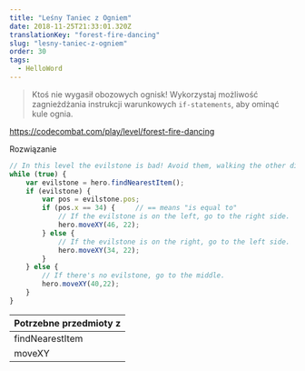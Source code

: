 ```yaml
---
title: "Leśny Taniec z Ogniem"
date: 2018-11-25T21:33:01.320Z
translationKey: "forest-fire-dancing"
slug: "lesny-taniec-z-ogniem"
order: 30
tags:
  - HelloWord
---
```


> Ktoś nie wygasił obozowych ognisk! Wykorzystaj możliwość zagnieżdżania instrukcji warunkowych `if-statements`, aby ominąć kule ognia.

https://codecombat.com/play/level/forest-fire-dancing

Rozwiązanie

```javascript
// In this level the evilstone is bad! Avoid them, walking the other direction.
while (true) {
    var evilstone = hero.findNearestItem();
    if (evilstone) {
        var pos = evilstone.pos;
        if (pos.x == 34) {     // == means "is equal to"
            // If the evilstone is on the left, go to the right side.
            hero.moveXY(46, 22);
        } else {
            // If the evilstone is on the right, go to the left side.
            hero.moveXY(34, 22);
        }
    } else {
        // If there's no evilstone, go to the middle.
        hero.moveXY(40,22);
    }
}

```

Potrzebne przedmioty z |
--- |
findNearestItem |
moveXY |


